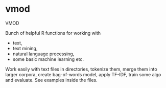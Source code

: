 # vmod
VMOD

Bunch of helpful R functions for working with 
* text, 
* text mining, 
* natural language processing,
* some basic machine learning etc.

Work easily with text files in directories, tokenize them, merge them into larger corpora, create bag-of-words model, apply TF-IDF, train some algo and evaluate. See examples inside the files.
